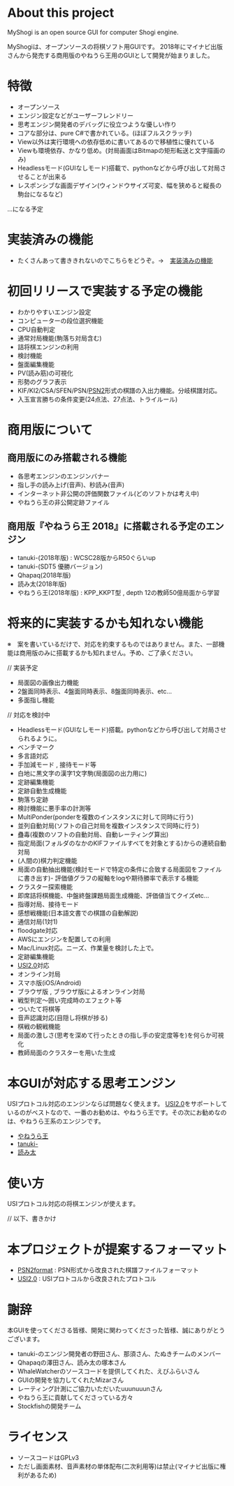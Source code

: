 ﻿
# About this project

MyShogi is an open source GUI for computer Shogi engine.

MyShogiは、オープンソースの将棋ソフト用GUIです。
2018年にマイナビ出版さんから発売する商用版のやねうら王用のGUIとして開発が始まりました。

# 特徴

- オープンソース
- エンジン設定などがユーザーフレンドリー
- 思考エンジン開発者のデバッグに役立つような優しい作り
- コアな部分は、pure C#で書かれている。(ほぼフルスクラッチ)
- View以外は実行環境への依存低めに書いてあるので移植性に優れている
- Viewも環境依存、かなり低め。(対局画面はBitmapの矩形転送と文字描画のみ)
- Headlessモード(GUIなしモード)搭載で、pythonなどから呼び出して対局させることが出来る
- レスポンシブな画面デザイン(ウィンドウサイズ可変、幅を狭めると縦長の駒台になるなど)

…になる予定

# 実装済みの機能

- たくさんあって書ききれないのでこちらをどうぞ。→　[実装済みの機能](MyShogi/docs/実装済みの機能.md)

# 初回リリースで実装する予定の機能

- わかりやすいエンジン設定
- コンピューターの段位選択機能
- CPU自動判定
- 通常対局機能(駒落ち対局含む)
- 詰将棋エンジンの利用
- 検討機能
- 盤面編集機能
- PV(読み筋)の可視化
- 形勢のグラフ表示
- KIF/KI2/CSA/SFEN/PSN/[PSN2](MyShogi/docs/PSN2format.md)形式の棋譜の入出力機能。分岐棋譜対応。
- 入玉宣言勝ちの条件変更(24点法、27点法、トライルール)

# 商用版について

## 商用版にのみ搭載される機能

- 各思考エンジンのエンジンバナー
- 指し手の読み上げ(音声)、秒読み(音声)
- インターネット非公開の評価関数ファイル(どのソフトかは考え中)
- やねうら王の非公開定跡ファイル

## 商用版『やねうら王 2018』に搭載される予定のエンジン

- tanuki-(2018年版) : WCSC28版からR50ぐらいup
- tanuki-(SDT5 優勝バージョン)
- Qhapaq(2018年版)
- 読み太(2018年版)
- やねうら王(2018年版) : KPP_KKPT型 , depth 12の教師50億局面から学習

# 将来的に実装するかも知れない機能

※　案を書いているだけで、対応を約束するものではありません。また、一部機能は商用版のみに搭載するかも知れません。予め、ご了承ください。

// 実装予定
- 局面図の画像出力機能
- 2盤面同時表示、4盤面同時表示、8盤面同時表示、etc…
- 多面指し機能

// 対応を検討中

- Headlessモード(GUIなしモード)搭載。pythonなどから呼び出して対局させられるように。
- ベンチマーク
- 多言語対応
- 手加減モード , 接待モード等
- 白地に黒文字の漢字1文字駒(局面図の出力用に)
- 定跡編集機能
- 定跡自動生成機能
- 駒落ち定跡
- 検討機能に悪手率の計測等
- MultiPonder(ponderを複数のインスタンスに対して同時に行う)
- 並列自動対局(ソフトの自己対局を複数インスタンスで同時に行う)
- 蠱毒(複数のソフトの自動対局、自動レーティング算出)
- 指定局面(フォルダのなかのKIFファイルすべてを対象とする)からの連続自動対局
- (人間の)棋力判定機能
- 局面の自動抽出機能(検討モードで特定の条件に合致する局面図をファイルに書き出す)- 評価値グラフの縦軸をlogや期待勝率で表示する機能
- クラスター探索機能
- 即席詰将棋機能、中盤終盤課題局面生成機能、評価値当てクイズetc…
- 指導対局、接待モード
- 感想戦機能(日本語文書での棋譜の自動解説)
- 通信対局(1対1)
- floodgate対応
- AWSにエンジンを配置しての利用
- Mac/Linux対応。ニーズ、作業量を検討した上で。
- 定跡編集機能
- [USI2.0](MyShogi/docs/USI2.0.md)対応
- オンライン対局
- スマホ版(iOS/Android)
- ブラウザ版 , ブラウザ版によるオンライン対局
- 戦型判定～囲い完成時のエフェクト等
- ついたて将棋等
- 音声認識対応(目隠し将棋が捗る)
- 棋戦の観戦機能
- 局面の激しさ(思考を深めて行ったときの指し手の安定度等を)を何らか可視化
- 教師局面のクラスターを用いた生成

# 本GUIが対応する思考エンジン

USIプロトコル対応のエンジンならば問題なく使えます。
[USI2.0](MyShogi/docs/USI2.0.md)をサポートしているのがベストなので、一番のお勧めは、やねうら王です。その次にお勧めなのは、やねうら王系のエンジンです。

- [やねうら王](https://github.com/yaneurao/YaneuraOu)
- [tanuki-](https://github.com/nodchip/tnk-)
- [読み太](https://github.com/TukamotoRyuzo/Yomita)

# 使い方

USIプロトコル対応の将棋エンジンが使えます。

// 以下、書きかけ

# 本プロジェクトが提案するフォーマット

- [PSN2format](MyShogi/docs/PSN2format.md) : PSN形式から改良された棋譜ファイルフォーマット
- [USI2.0](MyShogi/docs/USI2.0.md) : USIプロトコルから改良されたプロトコル

# 謝辞

本GUIを使ってくださる皆様、開発に関わってくださった皆様、誠にありがとうございます。

- tanuki-のエンジン開発者の野田さん、那須さん、たぬきチームのメンバー
- Qhapaqの澤田さん、読み太の塚本さん
- WhaleWatcherのソースコードを提供してくれた、えびふらいさん
- GUIの開発を協力してくれたMizarさん
- レーティング計測にご協力いただいたuuunuuunさん
- やねうら王に貢献してくださっている方々
- Stockfishの開発チーム

# ライセンス

- ソースコードはGPLv3
- ただし画面素材、音声素材の単体配布(二次利用等)は禁止(マイナビ出版に権利があるため)
